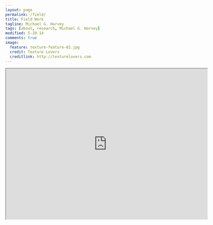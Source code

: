 ```yaml
---
layout: page
permalink: /field/
title: Field Work
tagline: Michael G. Harvey
tags: [about, research, Michael G. Harvey]
modified: 5-20-14
comments: true
image:
  feature: texture-feature-02.jpg
  credit: Texture Lovers
  creditlink: http://texturelovers.com
---
```


<iframe src="https://mapsengine.google.com/map/embed?mid=zFcp-_sToDi4.kFz2Ba3aay4Q" width="640" height="480"> </iframe>